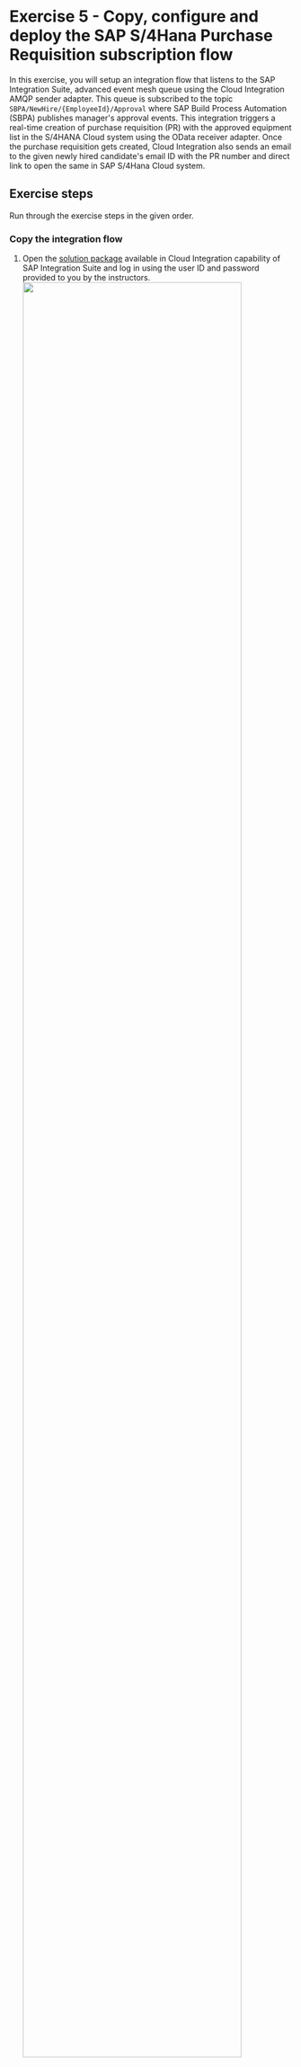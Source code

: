# Exercise 5 - Copy, configure and deploy the SAP S/4Hana Purchase Requisition subscription flow

In this exercise, you will setup an integration flow that listens to the SAP Integration Suite, advanced event mesh queue using the Cloud Integration AMQP sender adapter. This queue is subscribed to the topic `SBPA/NewHire/{EmployeeId}/Approval` where SAP Build Process Automation (SBPA) publishes manager's approval events. This integration triggers a real-time creation of purchase requisition (PR) with the approved equipment list in the S/4HANA Cloud system using the OData receiver adapter. Once the purchase requisition gets created, Cloud Integration also sends an email to the given newly hired candidate's email ID with the PR number and direct link to open the same in SAP S/4Hana Cloud system.

## Exercise steps

Run through the exercise steps in the given order.

### Copy the integration flow

1. Open the [solution package](https://in264-72e8h9xc.integrationsuite.cfapps.eu10-002.hana.ondemand.com/shell/design/contentpackage/IN264CombineSAPIntegrationSuiteandSAPBuildProcessAutomationinHR?section=ARTIFACTS) available in Cloud Integration capability of SAP Integration Suite and log in using the user ID and password provided to you by the instructors.
<br><img src="/exercises/ex5/images/CI_Solution_Package.png" width=90% height=90%> 	

2. Search for the **Create Purchase Requisition in SAP S4HANA for New Hire Equipment Post Manager Approval** integration flow and from the **Actions** menu, select the **Copy** menu entry.
<br><img src="/exercises/ex5/images/CI_PR_Copy_1.png" width=90% height=90%>

3. In the **Copy** dialog, update the name of the integration flow to **Create Purchase Requisition in SAP S4HANA for New Hire Equipment Post Manager Approval - IN264-XXX**
   > [!IMPORTANT]
   > Replace **XXX** with the participant number that is assigned to you.
   <img src="/exercises/ex5/images/CI_PR_Copy_2.png" width=90% height=90%>

4. Press **Select** to choose another package as destination.
<br/>As the target package, choose the package that you had created in [exercise 3](../ex3/README.md) i.e. **Combine SAP Integration Suite and SAP Build Process Automation in HR_IN264-XXX** to ensure that the integration flow is copied into your package.
   > [!IMPORTANT]
   > Kindly use the search box and enter **IN264-XXX** to filter your package.<br/>
   > Replace **XXX** with the participant number that is assigned to you.
   <img src="/exercises/ex5/images/CI_PR_Copy_3.png" width=90% height=90%>

5. When done, select the **Copy** button to copy the Integration Flow into your package.
<br><img src="/exercises/ex5/images/CI_PR_Copy_4.png" width=90% height=90%>

6. After the integration flow has been copied, you are asked to navigate to your package. Confirm by clicking on the **Navigate** button.
<br><img src="/exercises/ex5/images/CI_PR_Navigate.png" width=90% height=90%>

### Configure and deploy the integration flow

7. After copying the integration flow **Create Purchase Requisition in SAP S4HANA for New Hire Equipment Post Manager Approval - IN264-XXX**, you should see the same in your package. From the **Actions** menu of the integration flow, select the **Configure** menu entry.
<br><img src="/exercises/ex5/images/CI_PR_Configure_1.png" width=90% height=90%>

8. In the **Configure** dialog, as *Queue Name* enter **ApprovedNewHire_PR_IN264-XXX**. This queue has already been created in [exercise 1](../ex1/README.md).
   > [!IMPORTANT]  
   > Replace **XXX** with the participant number that is assigned to you.
   <img src="/exercises/ex5/images/CI_PR_Configure_2.png" width=90% height=90%>
    
9. Then click on **Save** button, in case of any warning just ignore it. Once saved, click on the **Deploy** button.
<br><img src="/exercises/ex5/images/CI_PR_Configure_Save.png" width=90% height=90%>
    
10. Click on **Yes** to confirm the deployment and close the confirmation dialog.
<br><img src="/exercises/ex5/images/CI_PR_Deploy_Confirmation.png" width=80% height=80%>
<br><img src="/exercises/ex5/images/CI_PR_Deployment.png" width=80% height=80%>

### Check the deployment status

11. From the navigation pane on the left side, switch to the **Monitor --> Integrations** area.
    >Hint: By clicking on the burger icon on the top left corner, you can expand the navigation pane.
    
    <br><img src="/exercises/ex5/images/CI_PR_Monitor_1.png" width=40% height=40%>

13. In the Monitor overview, select the first tile below the **Manage Integration Content** section.
<br><img src="/exercises/ex5/images/CI_PR_Monitor_2.png" width=80% height=80%>

14. Search for your integration flow i.e. **Create Purchase Requisition in SAP S4HANA for New Hire Equipment Post Manager Approval - IN264-XXX**. Check and confirm that the status has turned to **Started**.
    > [!IMPORTANT]
    > Replace **XXX** with the participant number that is assigned to you.
    <img src="/exercises/ex5/images/CI_PR_Monitor_Started.png" width=90% height=90%>

## Summary

At the end of this exercise, you should have copied, configured and deployed an integration flow that automatically create a purchase requisition (PR) with the approved equipment list in the S/4HANA Cloud system.

With this exercise you have completed all the technical configuration steps. Now you have to execute and test the scenario by adding a new employee in SAP SuccessFactors system.

Continue to - [Exercise 6 - Add a New Employee in SAP SuccessFactors](/exercises/ex6/README.md)
